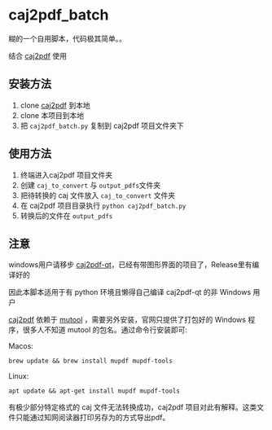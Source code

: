 # caj2pdf_batch

糊的一个自用脚本，代码极其简单。。

结合 [caj2pdf](https://github.com/caj2pdf/caj2pdf) 使用

## 安装方法

1. clone [caj2pdf](https://github.com/caj2pdf/caj2pdf) 到本地
2. clone 本项目到本地
3. 把 `caj2pdf_batch.py` 复制到 caj2pdf 项目文件夹下

## 使用方法

1. 终端进入caj2pdf 项目文件夹
2. 创建 `caj_to_convert` 与 `output_pdfs`文件夹
3. 把待转换的 caj 文件放入 `caj_to_convert` 文件夹
4. 在 caj2pdf 项目目录执行 `python caj2pdf_batch.py`
5. 转换后的文件在 `output_pdfs`

## 注意

windows用户请移步 [caj2pdf-qt](https://github.com/sainnhe/caj2pdf-qt)，已经有带图形界面的项目了，Release里有编译好的

因此本脚本适用于有 python 环境且懒得自己编译 caj2pdf-qt 的非 Windows 用户

 [caj2pdf](https://github.com/caj2pdf/caj2pdf) 依赖于 [mutool](https://mupdf.com/) ，需要另外安装，官网只提供了打包好的 Windows 程序，很多人不知道 mutool 的包名。通过命令行安装即可:

Macos:

`brew update && brew install mupdf mupdf-tools`

Linux:

`apt update && apt-get install mupdf mupdf-tools `

有极少部分特定格式的 caj 文件无法转换成功，caj2pdf 项目对此有解释。这类文件只能通过知网阅读器打印另存为的方式导出pdf。
